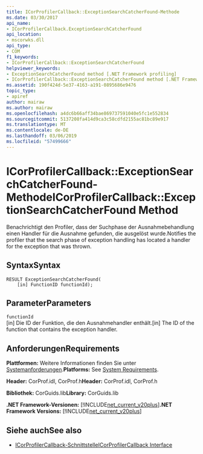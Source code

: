 ```yaml
---
title: ICorProfilerCallback::ExceptionSearchCatcherFound-Methode
ms.date: 03/30/2017
api_name:
- ICorProfilerCallback.ExceptionSearchCatcherFound
api_location:
- mscorwks.dll
api_type:
- COM
f1_keywords:
- ICorProfilerCallback::ExceptionSearchCatcherFound
helpviewer_keywords:
- ExceptionSearchCatcherFound method [.NET Framework profiling]
- ICorProfilerCallback::ExceptionSearchCatcherFound method [.NET Framework profiling]
ms.assetid: 190f424d-5e37-4163-a191-0895686e9476
topic_type:
- apiref
author: mairaw
ms.author: mairaw
ms.openlocfilehash: a4dc6b66aff34bae869737591040e5fc1e552834
ms.sourcegitcommit: 5137208fa414d9ca3c58cdfd2155ac81bc89e917
ms.translationtype: MT
ms.contentlocale: de-DE
ms.lasthandoff: 03/06/2019
ms.locfileid: "57499666"
---
```

# <a name="icorprofilercallbackexceptionsearchcatcherfound-method"></a><span data-ttu-id="e2296-102">ICorProfilerCallback::ExceptionSearchCatcherFound-Methode</span><span class="sxs-lookup"><span data-stu-id="e2296-102">ICorProfilerCallback::ExceptionSearchCatcherFound Method</span></span>
<span data-ttu-id="e2296-103">Benachrichtigt den Profiler, dass der Suchphase der Ausnahmebehandlung einen Handler für die Ausnahme gefunden, die ausgelöst wurde.</span><span class="sxs-lookup"><span data-stu-id="e2296-103">Notifies the profiler that the search phase of exception handling has located a handler for the exception that was thrown.</span></span>  
  
## <a name="syntax"></a><span data-ttu-id="e2296-104">Syntax</span><span class="sxs-lookup"><span data-stu-id="e2296-104">Syntax</span></span>  
  
```  
RESULT ExceptionSearchCatcherFound(  
    [in] FunctionID functionId);  
```  
  
## <a name="parameters"></a><span data-ttu-id="e2296-105">Parameter</span><span class="sxs-lookup"><span data-stu-id="e2296-105">Parameters</span></span>  
 `functionId`  
 <span data-ttu-id="e2296-106">[in] Die ID der Funktion, die den Ausnahmehandler enthält.</span><span class="sxs-lookup"><span data-stu-id="e2296-106">[in] The ID of the function that contains the exception handler.</span></span>  
  
## <a name="requirements"></a><span data-ttu-id="e2296-107">Anforderungen</span><span class="sxs-lookup"><span data-stu-id="e2296-107">Requirements</span></span>  
 <span data-ttu-id="e2296-108">**Plattformen:** Weitere Informationen finden Sie unter [Systemanforderungen](../../../../docs/framework/get-started/system-requirements.md).</span><span class="sxs-lookup"><span data-stu-id="e2296-108">**Platforms:** See [System Requirements](../../../../docs/framework/get-started/system-requirements.md).</span></span>  
  
 <span data-ttu-id="e2296-109">**Header:** CorProf.idl, CorProf.h</span><span class="sxs-lookup"><span data-stu-id="e2296-109">**Header:** CorProf.idl, CorProf.h</span></span>  
  
 <span data-ttu-id="e2296-110">**Bibliothek:** CorGuids.lib</span><span class="sxs-lookup"><span data-stu-id="e2296-110">**Library:** CorGuids.lib</span></span>  
  
 <span data-ttu-id="e2296-111">**.NET Framework-Versionen:** [!INCLUDE[net_current_v20plus](../../../../includes/net-current-v20plus-md.md)]</span><span class="sxs-lookup"><span data-stu-id="e2296-111">**.NET Framework Versions:** [!INCLUDE[net_current_v20plus](../../../../includes/net-current-v20plus-md.md)]</span></span>  
  
## <a name="see-also"></a><span data-ttu-id="e2296-112">Siehe auch</span><span class="sxs-lookup"><span data-stu-id="e2296-112">See also</span></span>
- [<span data-ttu-id="e2296-113">ICorProfilerCallback-Schnittstelle</span><span class="sxs-lookup"><span data-stu-id="e2296-113">ICorProfilerCallback Interface</span></span>](../../../../docs/framework/unmanaged-api/profiling/icorprofilercallback-interface.md)
